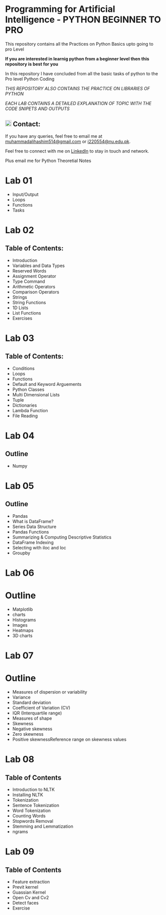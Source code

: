 # Programming for Artificial Intelligence - PYTHON BEGINNER TO PRO
This repository contains all the Practices on Python Basics upto going to pro Level

**If you are interested in learnig python from a beginner level then this repository is best for you**

In this repository I have concluded from all the basic tasks of python to the Pro level Python Coding

*THIS REPOSITORY ALSO CONTAINS THE PRACTICE ON LIBRARIES OF PYTHON*

*EACH LAB CONTAINS A DETAILED EXPLANATION OF TOPIC WITH THE CODE SNIPETS AND OUTPUTS*

## <img src="https://img.icons8.com/ios/50/000000/email-open.png" width="20"/> Contact:
If you have any queries, feel free to email me at [muhammadalihashim514@gmail.com](mailto:muhammadalihashim514@gmail.com) or [i220554@nu.edu.pk](mailto:i220554@nu.edu.pk).

Feel free to connect with me on [LinkedIn](https://www.linkedin.com/in/muhammad-ali-hashim-5115882b4) to stay in touch and network.

Plus email me for Python Theoretial Notes


# Lab 01

* Input/Output
* Loops
* Functions
* Tasks


# Lab 02

## Table of Contents:
* Introduction
* Variables and Data Types
* Reserved Words
* Assignment Operator
* Type Command
* Arithmetic Operators
* Comparison Operators
* Strings
* String Functions
* 1D Lists
* List Functions
* Exercises


# Lab 03

## Table of Contents:
* Conditions
* Loops
* Functions
* Default and Keyword Arguements
* Python Classes
* Multi Dimensional Lists
* Tuple
* Dictionaries
* Lambda Function
* File Reading


# Lab 04

## Outline
* Numpy


# Lab 05

## Outline
* Pandas
* What is DataFrame?
* Series Data Structure
* Pandas Functions
* Summarizing & Computing Descriptive Statistics
* DataFrame Indexing
* Selecting with iloc and loc
* Groupby


# Lab 06

# Outline
* Matplotlib
* charts
* Histograms
* Images
* Heatmaps
* 3D charts


# Lab 07

# Outline
* Measures of dispersion or variability
* Variance
* Standard deviation
* Coefficient of Variation (CV)
* IQR (Interquartile range)
* Measures of shape
* Skewness
* Negative skewness
* Zero skewness
* Positive skewnessReference range on skewness values


# Lab 08

## Table of Contents
* Introduction to NLTK
* Installing NLTK
* Tokenization
* Sentence Tokenization
* Word Tokenization
* Counting Words
* Stopwords Removal
* Stemming and Lemmatization
* ngrams


# Lab 09

## Table of Contents
* Feature extraction
*  Previt kernel
*  Guassian Kernel
*  Open Cv and Cv2
*   Detect faces
*   Exercise

